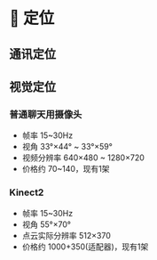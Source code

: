 # :dart: 定位

## 通讯定位

## 视觉定位

### 普通聊天用摄像头

- 帧率 15~30Hz
- 视角 33°×44° ~ 33°×59° 
- 视频分辨率 640×480 ~ 1280×720
- 价格约 70~140，现有1架

### Kinect2

- 帧率 15~30Hz
- 视角 55°×70° 
- 点云实际分辨率 512×370
- 价格约 1000+350(适配器)，现有1架

